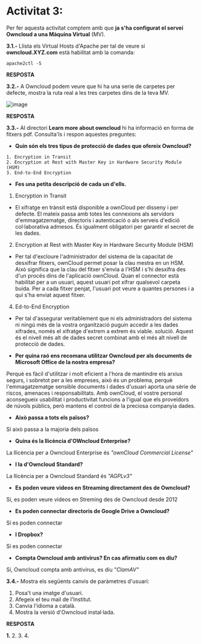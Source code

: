# Activitat 3:

Per fer aquesta activitat comptem amb que **ja s'ha configurat el servei Owncloud a una Màquina Virtual** (MV).

**3.1.-** Llista els Virtual Hosts d'Apache per tal de veure si **owncloud.XYZ.com** està habilitat amb la comanda:

```
apache2ctl -S
```

**RESPOSTA**

**3.2.-** A Owncloud podem veure que hi ha una serie de carpetes per defecte, mostra la ruta real a les tres carpetes dins de la teva MV.

![image](https://user-images.githubusercontent.com/110727546/194824543-c49bf482-ac93-432f-884c-d89487e587f3.png)


**RESPOSTA**

**3.3.-** Al directori **Learn more about owncloud** hi ha informació en forma de fitxers pdf. Consulta'ls i respon aquestes preguntes:

- **Quin són els tres tipus de protecció de dades que ofereix Owncloud?**

```
1. Encryption in Transit
2. Encryption at Rest with Master Key in Hardware Security Module (HSM)
3. End-to-End Encryption
```


- **Fes una petita descripció de cada un d'ells.**

1. Encryption in Transit

  - El xifratge en trànsit està disponible a ownCloud per disseny i per defecte. El mateix passa amb totes les connexions als servidors d'emmagatzematge, directoris i autenticació o als serveis d'edició col·laborativa admesos. És igualment obligatori per garantir el secret de les dades.

2. Encryption at Rest with Master Key in Hardware Security Module (HSM)

  - Per tal d'excloure l'administrador del sistema de la capacitat de desxifrar fitxers, ownCloud permet posar la clau mestra en un HSM. Això significa que la clau del fitxer s'envia a l'HSM i s'hi desxifra des d'un procés dins de l'aplicació ownCloud. Quan el connector està habilitat per a un usuari, aquest usuari pot xifrar qualsevol carpeta buida. Per a cada fitxer penjat, l'usuari pot veure a quantes persones i a qui s'ha enviat aquest fitxer.
 
4. Ed-to-End Encryption

  - Per tal d'assegurar veritablement que ni els administradors del sistema ni ningú més de la vostra organització puguin accedir a les dades xifrades, només el xifratge d'extrem a extrem és viable.
solució. Aquest és el nivell més alt de dades secret combinat amb el més alt nivell de protecció de dades.


- **Per quina raó ens recomana utilitzar Owncloud per als documents de Microsoft Office de la nostra empresa?**

Perquè es fàcil d'utilitzar i molt eficient a l'hora de mantindre els arxius segurs, i sobretot per a les empreses, això és un problema, perquè l'emmagatzematge sensible documents i dades d'usuari aporta una sèrie de riscos, amenaces i responsabilitats. Amb ownCloud, el vostre personal aconsegueix usabilitat i productivitat funcions a l'igual que els proveïdors de núvols públics, però mantens el control de la preciosa companyia
dades.

- **Això passa a tots els països?**

Sí això passa a la majoria dels països

- **Quina és la llicència d'OWncloud Enterprise?**

La llicència per a Owncloud Enterprise és *"ownCloud Commercial License"*

- **I la d'Owncloud Standard?**

La llicència per a Owncloud Standard és *"AGPLv3"*

- **Es poden veure videos en Streaming directament des de Owncloud?**

Sí, es poden veure videos en Streming des de Owncloud desde 2012

- **Es poden connectar directoris de Google Drive a Owncloud?**

Sí es poden connectar 

- **I Dropbox?**

Sí es poden connectar 

- **Compta Owncloud amb antivirus? En cas afirmatiu com es diu?**

Sí, Owncloud compta amb antivirus, es diu *"ClamAV"*



**3.4.-** Mostra els següents canvis de paràmetres d'usuari:

1. Posa't una imatge d'usuari.
2. Afegeix el teu mail de l'Institut.
3. Canvia l'idioma a català.
4. Mostra la versió d'Owncloud instal·lada.

**RESPOSTA**

**1.**
2.
3.
4.


